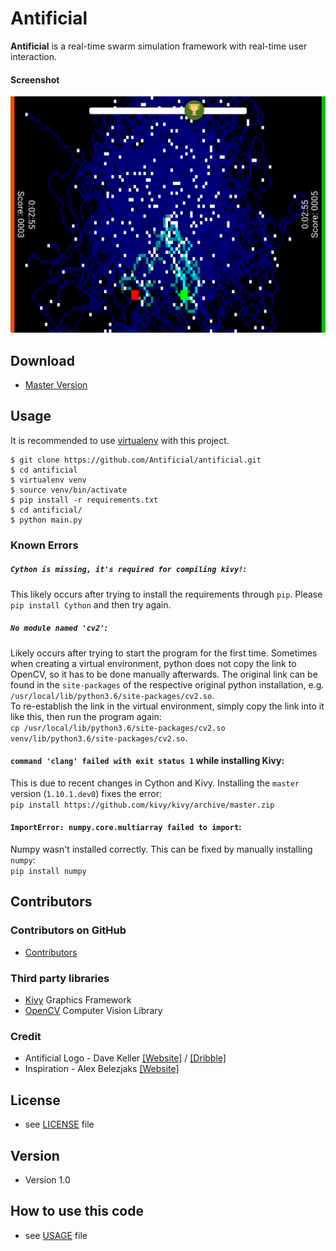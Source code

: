 Antificial
======
**Antificial** is a real-time swarm simulation framework with real-time user interaction.

#### Screenshot
![Demo Screenshot](https://github.com/Antificial/antificial/blob/master/demo.png "Demo Screenshot")

## Download
* [Master Version](https://github.com/Antificial/antificial/archive/master.zip)

## Usage
It is recommended to use [virtualenv](https://pypi.python.org/pypi/virtualenv) with this project.
```
$ git clone https://github.com/Antificial/antificial.git
$ cd antificial
$ virtualenv venv
$ source venv/bin/activate
$ pip install -r requirements.txt
$ cd antificial/
$ python main.py
```

### Known Errors
##### `Cython is missing, it's required for compiling kivy!`:  
This likely occurs after trying to install the requirements through `pip`. Please `pip install Cython` and then try again.

##### `No module named 'cv2'`:  
Likely occurs after trying to start the program for the first time. Sometimes when creating a virtual environment, python does not copy the link to OpenCV, so it has to be done manually afterwards. The original link can be found in the `site-packages` of the respective original python installation, e.g. `/usr/local/lib/python3.6/site-packages/cv2.so`.  
To re-establish the link in the virtual environment, simply copy the link into it like this, then run the program again:  
`cp /usr/local/lib/python3.6/site-packages/cv2.so venv/lib/python3.6/site-packages/cv2.so`.

#### `command 'clang' failed with exit status 1` while installing Kivy:  
This is due to recent changes in Cython and Kivy. Installing the `master` version (`1.10.1.dev0`) fixes the error:  
`pip install https://github.com/kivy/kivy/archive/master.zip`

#### `ImportError: numpy.core.multiarray failed to import`:  
Numpy wasn't installed correctly. This can be fixed by manually installing `numpy`:  
`pip install numpy`

## Contributors

### Contributors on GitHub
* [Contributors](https://github.com/Antificial/antificial/graphs/contributors)

### Third party libraries
* [Kivy](https://kivy.org) Graphics Framework
* [OpenCV](http://opencv.org) Computer Vision Library

### Credit
* Antificial Logo - Dave Keller [[Website]](http://www.davedesignsstuff.com) / [[Dribble]](https://dribbble.com/dabious)
* Inspiration - Alex Belezjaks [[Website]](http://alexbelezjaks.com/works/ant-colony-simulation)

## License
* see [LICENSE](https://github.com/Antificial/antificial/blob/master/LICENSE) file

## Version
* Version 1.0

## How to use this code
* see [USAGE](https://github.com/Antificial/antificial/blob/master/USAGE.md) file
